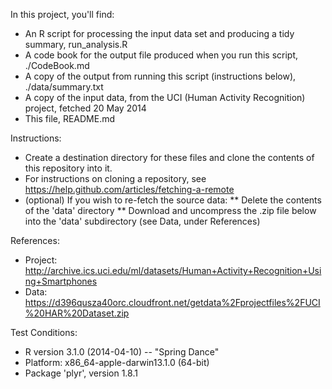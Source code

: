 In this project, you'll find:
 * An R script for processing the input data set and producing a tidy summary, run_analysis.R
 * A code book for the output file produced when you run this script, ./CodeBook.md
 * A copy of the output from running this script (instructions below), ./data/summary.txt
 * A copy of the input data, from the UCI (Human Activity Recognition) project, fetched 20 May 2014
 * This file, README.md

Instructions:
 * Create a destination directory for these files and clone the contents of this repository into it.
 * For instructions on cloning a repository, see https://help.github.com/articles/fetching-a-remote
 * (optional) If you wish to re-fetch the source data:
 ** Delete the contents of the 'data' directory
 ** Download and uncompress the .zip file below into the 'data' subdirectory (see Data, under References)

References:
 * Project: http://archive.ics.uci.edu/ml/datasets/Human+Activity+Recognition+Using+Smartphones 
 * Data: https://d396qusza40orc.cloudfront.net/getdata%2Fprojectfiles%2FUCI%20HAR%20Dataset.zip 

Test Conditions:
 * R version 3.1.0 (2014-04-10) -- "Spring Dance"
 * Platform: x86_64-apple-darwin13.1.0 (64-bit)
 * Package 'plyr', version 1.8.1
